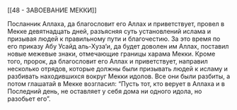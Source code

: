 [[48 - ЗАВОЕВАНИЕ МЕККИ]]

Посланник Аллаха, да благословит его Аллах и приветствует, провел в Мекке девятнадцать дней, разъясняя суть установлений ислама и призывая людей к правильному пути и благочестию. За это время по его приказу Абу Усайд аль-Хуза‘и, да будет доволен им Аллах, поставил новые межевые знаки, отмечающие границы харама Мекки. Кроме того, пророк, да благословит его Аллах и приветствует, направил несколько отрядов, которые должны были призывать людей к исламу и разбивать находившихся вокруг Мекки идолов. Все они были разбиты, а потом глашатай в Мекке возгласил: “Пусть тот, кто верует в Аллаха и в Последний день, не оставляет у себя дома ни одного идола, но разобьет его”.


